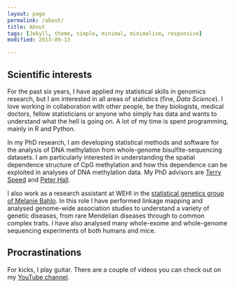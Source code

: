 ```yaml
---
layout: page
permalink: /about/
title: About
tags: [Jekyll, theme, simple, minimal, minimalism, responsive]
modified: 2013-09-13

---
```


## Scientific interests

For the past six years, I have applied my statistical skills in genomics research, but I am interested in all areas of statistics (fine, _Data Science_). I love working in collaboration with other people, be they biologists, medical doctors, fellow statisticians or anyone who simply has data and wants to understand what the hell is going on. A lot of my time is spent programming, mainly in R and Python.

In my PhD research, I am developing statistical methods and software for the analysis of DNA methylation from whole-genome bisulfite-sequencing datasets. I am particularly interested in understanding the spatial dependence structure of CpG methylation and how this dependence can be exploited in analyses of DNA methylation data. My PhD advisors are [Terry Speed](http://www.wehi.edu.au/faculty_members/professor_terry_speed) and [Peter Hall](http://www.ms.unimelb.edu.au/~halpstat/).

I also work as a research assistant at WEHI in the [statistical genetics group of Melanie Bahlo](http://bioinf.wehi.edu.au/genetics/). In this role I have performed linkage mapping and analysed genome-wide association studies to understand a variety of genetic diseases, from rare Mendelian diseases through to common complex traits. I have also analysed many whole-exome and whole-genome sequencing experiments of both humans and mice.

## Procrastinations

For kicks, I play guitar. There are a couple of videos you can check out on my [YouTube channel](https://www.youtube.com/user/MrPeteHaitch/videos).
